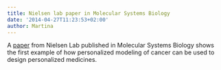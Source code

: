 ```yaml
---
title: Nielsen lab paper in Molecular Systems Biology
date: '2014-04-27T11:23:53+02:00'
author: Martina
---
```

A [paper](http://msb.embopress.org/content/10/3/721) from Nielsen Lab published in Molecular Systems Biology shows the first example of how personalized modeling of cancer can be used to design personalized medicines.
